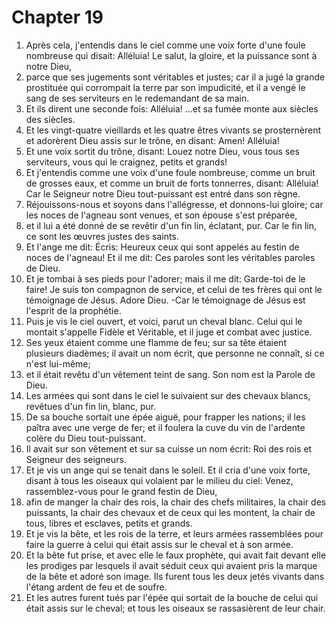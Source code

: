# Chapter 19

1. Après cela, j'entendis dans le ciel comme une voix forte d'une foule nombreuse qui disait: Alléluia! Le salut, la gloire, et la puissance sont à notre Dieu,
2. parce que ses jugements sont véritables et justes; car il a jugé la grande prostituée qui corrompait la terre par son impudicité, et il a vengé le sang de ses serviteurs en le redemandant de sa main.
3. Et ils dirent une seconde fois: Alléluia! ...et sa fumée monte aux siècles des siècles.
4. Et les vingt-quatre vieillards et les quatre êtres vivants se prosternèrent et adorèrent Dieu assis sur le trône, en disant: Amen! Alléluia!
5. Et une voix sortit du trône, disant: Louez notre Dieu, vous tous ses serviteurs, vous qui le craignez, petits et grands!
6. Et j'entendis comme une voix d'une foule nombreuse, comme un bruit de grosses eaux, et comme un bruit de forts tonnerres, disant: Alléluia! Car le Seigneur notre Dieu tout-puissant est entré dans son règne.
7. Réjouissons-nous et soyons dans l'allégresse, et donnons-lui gloire; car les noces de l'agneau sont venues, et son épouse s'est préparée,
8. et il lui a été donné de se revêtir d'un fin lin, éclatant, pur. Car le fin lin, ce sont les œuvres justes des saints.
9. Et l'ange me dit: Écris: Heureux ceux qui sont appelés au festin de noces de l'agneau! Et il me dit: Ces paroles sont les véritables paroles de Dieu.
10. Et je tombai à ses pieds pour l'adorer; mais il me dit: Garde-toi de le faire! Je suis ton compagnon de service, et celui de tes frères qui ont le témoignage de Jésus. Adore Dieu. -Car le témoignage de Jésus est l'esprit de la prophétie.
11. Puis je vis le ciel ouvert, et voici, parut un cheval blanc. Celui qui le montait s'appelle Fidèle et Véritable, et il juge et combat avec justice.
12. Ses yeux étaient comme une flamme de feu; sur sa tête étaient plusieurs diadèmes; il avait un nom écrit, que personne ne connaît, si ce n'est lui-même;
13. et il était revêtu d'un vêtement teint de sang. Son nom est la Parole de Dieu.
14. Les armées qui sont dans le ciel le suivaient sur des chevaux blancs, revêtues d'un fin lin, blanc, pur.
15. De sa bouche sortait une épée aiguë, pour frapper les nations; il les paîtra avec une verge de fer; et il foulera la cuve du vin de l'ardente colère du Dieu tout-puissant.
16. Il avait sur son vêtement et sur sa cuisse un nom écrit: Roi des rois et Seigneur des seigneurs.
17. Et je vis un ange qui se tenait dans le soleil. Et il cria d'une voix forte, disant à tous les oiseaux qui volaient par le milieu du ciel: Venez, rassemblez-vous pour le grand festin de Dieu,
18. afin de manger la chair des rois, la chair des chefs militaires, la chair des puissants, la chair des chevaux et de ceux qui les montent, la chair de tous, libres et esclaves, petits et grands.
19. Et je vis la bête, et les rois de la terre, et leurs armées rassemblées pour faire la guerre à celui qui était assis sur le cheval et à son armée.
20. Et la bête fut prise, et avec elle le faux prophète, qui avait fait devant elle les prodiges par lesquels il avait séduit ceux qui avaient pris la marque de la bête et adoré son image. Ils furent tous les deux jetés vivants dans l'étang ardent de feu et de soufre.
21. Et les autres furent tués par l'épée qui sortait de la bouche de celui qui était assis sur le cheval; et tous les oiseaux se rassasièrent de leur chair.

